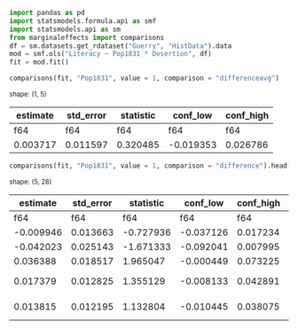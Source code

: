 
``` python
import pandas as pd
import statsmodels.formula.api as smf
import statsmodels.api as sm
from marginaleffects import comparisons
df = sm.datasets.get_rdataset("Guerry", "HistData").data
mod = smf.ols("Literacy ~ Pop1831 * Desertion", df)
fit = mod.fit()

comparisons(fit, "Pop1831", value = 1, comparison = "differenceavg")
```

<div><style>
.dataframe > thead > tr > th,
.dataframe > tbody > tr > td {
  text-align: right;
}
</style>
<small>shape: (1, 5)</small>

| estimate | std_error | statistic | conf_low  | conf_high |
|----------|-----------|-----------|-----------|-----------|
| f64      | f64       | f64       | f64       | f64       |
| 0.003717 | 0.011597  | 0.320485  | -0.019353 | 0.026786  |

</div>

``` python
comparisons(fit, "Pop1831", value = 1, comparison = "difference").head()
```

<div><style>
.dataframe > thead > tr > th,
.dataframe > tbody > tr > td {
  text-align: right;
}
</style>
<small>shape: (5, 28)</small>

| estimate  | std_error | statistic | conf_low  | conf_high | dept | Region | Department     | Crime_pers | Crime_prop | Literacy | Donations | Infants | Suicides | MainCity | Wealth | Commerce | Clergy | Crime_parents | Infanticide | Donation_clergy | Lottery | Desertion | Instruction | Prostitutes | Distance | Area | Pop1831 |
|-----------|-----------|-----------|-----------|-----------|------|--------|----------------|------------|------------|----------|-----------|---------|----------|----------|--------|----------|--------|---------------|-------------|-----------------|---------|-----------|-------------|-------------|----------|------|---------|
| f64       | f64       | f64       | f64       | f64       | i64  | str    | str            | i64        | i64        | i64      | i64       | i64     | i64      | str      | i64    | i64      | i64    | i64           | i64         | i64             | i64     | i64       | i64         | i64         | f64      | i64  | f64     |
| -0.009946 | 0.013663  | -0.727936 | -0.037126 | 0.017234  | 1    | "E"    | "Ain"          | 28870      | 15890      | 37       | 5098      | 33120   | 35039    | "2:Med"  | 73     | 58       | 11     | 71            | 60          | 69              | 41      | 55        | 46          | 13          | 218.372  | 5762 | 346.03  |
| -0.042023 | 0.025143  | -1.671333 | -0.092041 | 0.007995  | 2    | "N"    | "Aisne"        | 26226      | 5521       | 51       | 8901      | 14572   | 12831    | "2:Med"  | 22     | 10       | 82     | 4             | 82          | 36              | 38      | 82        | 24          | 327         | 65.945   | 7369 | 513.0   |
| 0.036388  | 0.018517  | 1.965047  | -0.000449 | 0.073225  | 3    | "C"    | "Allier"       | 26747      | 7925       | 13       | 10973     | 17044   | 114121   | "2:Med"  | 61     | 66       | 68     | 46            | 42          | 76              | 66      | 16        | 85          | 34          | 161.927  | 7340 | 298.26  |
| 0.017379  | 0.012825  | 1.355129  | -0.008133 | 0.042891  | 4    | "E"    | "Basses-Alpes" | 12935      | 7289       | 46       | 2733      | 23018   | 14238    | "1:Sm"   | 76     | 49       | 5      | 70            | 12          | 37              | 80      | 32        | 29          | 2           | 351.399  | 6925 | 155.9   |
| 0.013815  | 0.012195  | 1.132804  | -0.010445 | 0.038075  | 5    | "E"    | "Hautes-Alpes" | 17488      | 8174       | 69       | 6962      | 23076   | 16171    | "1:Sm"   | 83     | 65       | 10     | 22            | 23          | 64              | 79      | 35        | 7           | 1           | 320.28   | 5549 | 129.1   |

</div>
